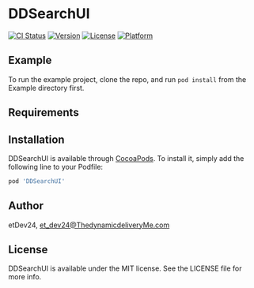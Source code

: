 # DDSearchUI

[![CI Status](https://img.shields.io/travis/etDev24/DDSearchUI.svg?style=flat)](https://travis-ci.org/etDev24/DDSearchUI)
[![Version](https://img.shields.io/cocoapods/v/DDSearchUI.svg?style=flat)](https://cocoapods.org/pods/DDSearchUI)
[![License](https://img.shields.io/cocoapods/l/DDSearchUI.svg?style=flat)](https://cocoapods.org/pods/DDSearchUI)
[![Platform](https://img.shields.io/cocoapods/p/DDSearchUI.svg?style=flat)](https://cocoapods.org/pods/DDSearchUI)

## Example

To run the example project, clone the repo, and run `pod install` from the Example directory first.

## Requirements

## Installation

DDSearchUI is available through [CocoaPods](https://cocoapods.org). To install
it, simply add the following line to your Podfile:

```ruby
pod 'DDSearchUI'
```

## Author

etDev24, et_dev24@ThedynamicdeliveryMe.com

## License

DDSearchUI is available under the MIT license. See the LICENSE file for more info.
